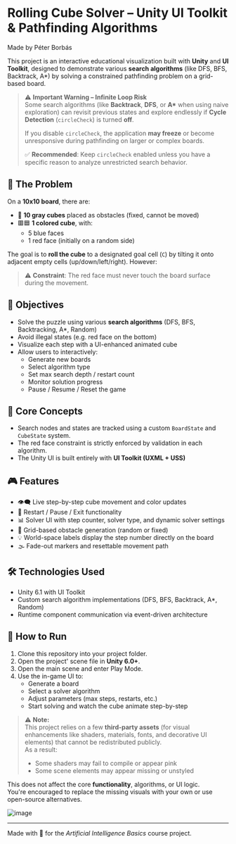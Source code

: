 # Rolling Cube Solver – Unity UI Toolkit & Pathfinding Algorithms

Made by Péter Borbás

This project is an interactive educational visualization built with **Unity** and **UI Toolkit**, designed to demonstrate various **search algorithms** (like DFS, BFS, Backtrack, A*) by solving a constrained pathfinding problem on a grid-based board.


> ⚠️ **Important Warning – Infinite Loop Risk**  
> Some search algorithms (like **Backtrack**, **DFS**, or **A\*** when using naive exploration) can revisit previous states and explore endlessly if **Cycle Detection** (`circleCheck`) is turned **off**.  
> 
> If you disable `circleCheck`, the application **may freeze** or become unresponsive during pathfinding on larger or complex boards.
>
> ✅ **Recommended**: Keep `circleCheck` enabled unless you have a specific reason to analyze unrestricted search behavior.


## 🧩 The Problem

On a **10x10 board**, there are:

- 🔲 **10 gray cubes** placed as obstacles (fixed, cannot be moved)
- 🟥🟦 **1 colored cube**, with:
  - 5 blue faces
  - 1 red face (initially on a random side)

The goal is to **roll the cube** to a designated goal cell (`C`) by tilting it onto adjacent empty cells (up/down/left/right). However:

> ⚠️ **Constraint**: The red face must never touch the board surface during the movement.

## 🎯 Objectives

- Solve the puzzle using various **search algorithms** (DFS, BFS, Backtracking, A\*, Random)
- Avoid illegal states (e.g. red face on the bottom)
- Visualize each step with a UI-enhanced animated cube
- Allow users to interactively:
  - Generate new boards
  - Select algorithm type
  - Set max search depth / restart count
  - Monitor solution progress
  - Pause / Resume / Reset the game

## 🧠 Core Concepts

- Search nodes and states are tracked using a custom `BoardState` and `CubeState` system.
- The red face constraint is strictly enforced by validation in each algorithm.
- The Unity UI is built entirely with **UI Toolkit (UXML + USS)** 

## 🎮 Features

- 👁️‍🗨️ Live step-by-step cube movement and color updates
- 🔄 Restart / Pause / Exit functionality
- 📊 Solver UI with step counter, solver type, and dynamic solver settings
- 🧱 Grid-based obstacle generation (random or fixed)
- 💡 World-space labels display the step number directly on the board
- 🌫️ Fade-out markers and resettable movement path

## 🛠️ Technologies Used

- Unity 6.1 with UI Toolkit
- Custom search algorithm implementations (DFS, BFS, Backtrack, A*, Random)
- Runtime component communication via event-driven architecture

## 🧪 How to Run

1. Clone this repository into your project folder.
2. Open the project' scene file in **Unity 6.0+**.
3. Open the main scene and enter Play Mode.
4. Use the in-game UI to:
   - Generate a board
   - Select a solver algorithm
   - Adjust parameters (max steps, restarts, etc.)
   - Start solving and watch the cube animate step-by-step

> ⚠️ **Note:**  
> This project relies on a few **third-party assets** (for visual enhancements like shaders, materials, fonts, and decorative UI elements) that cannot be redistributed publicly.  
> As a result:
> - Some shaders may fail to compile or appear pink  
> - Some scene elements may appear missing or unstyled  

This does not affect the core **functionality**, algorithms, or UI logic.  
You're encouraged to replace the missing visuals with your own or use open-source alternatives.

![image](https://github.com/user-attachments/assets/b584830e-00f3-4c62-a193-bbace48228fe)

---

Made with 💙 for the *Artificial Intelligence Basics* course project.







